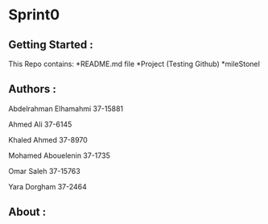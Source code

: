  #  Sprint0

## Getting Started :

This Repo contains:
*README.md file
*Project (Testing Github)
*mileStoneI


## Authors :

Abdelrahman Elhamahmi 37-15881

Ahmed Ali 			  37-6145

Khaled Ahmed	 	  37-8970

Mohamed Abouelenin 	  37-1735

Omar Saleh		 	  37-15763

Yara Dorgham		  37-2464

## About :



